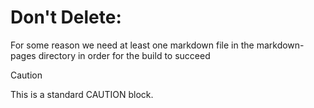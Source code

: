 # Don't Delete:

For some reason we need at least one markdown file in the markdown-pages directory in order for the build to succeed

> [!CAUTION]
>
> This is a standard CAUTION block.
